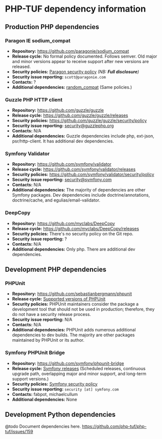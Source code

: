 # PHP-TUF dependency information

## Production PHP dependencies

### Paragon IE sodium_compat
- **Repository:** https://github.com/paragonie/sodium_compat
- **Release cycle:** No formal policy documented. Follows semver. Old major
  and minor versions appear to receive support after new versions are released.
- **Security policies:**
  [Paragon security
  policy](https://github.com/paragonie/random_compat/security/policy)
  *(NB: **Full disclosure**)*
- **Security issue reporting:** `scott@paragonie.com`
- **Contacts:** ?
- **Additional dependencies:** [random_compat](https://github.com/paragonie/random_compat)
  (Same policies.)

### Guzzle PHP HTTP client
- **Repository:** https://github.com/guzzle/guzzle
- **Release cycle:** https://github.com/guzzle/guzzle/releases
- **Security policies:** https://github.com/guzzle/guzzle/security/policy
- **Security issue reporting:** security@guzzlephp.org
- **Contacts:** N/A
- **Additional dependencies:** Guzzle dependencies include php, ext-json, psr/http-client. It has additional dev dependencies.

### Symfony Validator
- **Repository:** https://github.com/symfony/validator
- **Release cycle:** https://github.com/symfony/validator/releases
- **Security policies:** https://github.com/symfony/validator/security/policy
- **Security issue reporting:** security@symfony.com
- **Contacts:** N/A
- **Additional dependencies:** The majority of dependencies are other Symfony packages. Dev dependencies include doctrine/annotations, doctrine/cache, and egulias/email-validator.

### DeepCopy
- **Repository:** https://github.com/myclabs/DeepCopy
- **Release cycle:** https://github.com/myclabs/DeepCopy/releases
- **Security policies:** There's no security policy on the Git repo.
- **Security issue reporting:** ?
- **Contacts:** N/A
- **Additional dependencies:** Only php. There are additional dev dependencies.

## Development PHP dependencies

### PHPUnit
- **Repository:** https://github.com/sebastianbergmann/phpunit
- **Release cycle:** [Supported versions of
  PHPUnit](https://phpunit.de/supported-versions.html)
- **Security policies:** PHPUnit maintainers consider the package a
  development tool that should not be used in production; therefore, they do
  not have a security release process.
- **Security issue reporting:** N/A
- **Contacts:** N/A
- **Additional dependencies:** PHPUnit adds numerous additional dependencies
  to dev builds. The majority are other packages maintained by PHPUnit or its
  author.

### Symfony PHPUnit Bridge
- **Repository:** https://github.com/symfony/phpunit-bridge
- **Release cycle:** [Symfony releases](https://symfony.com/releases)
  (Scheduled releases, continuous upgrade path, overlapping major and minor
  support, and long-term support versions.)
- **Security policies:** [Symfony security
  policy](https://symfony.com/doc/master/contributing/code/security.html)
- **Security issue reporting:** `security [at] symfony.com`
- **Contacts:** fabpot, michaelcullum
- **Additional dependencies:** None

## Development Python dependencies
@todo Document dependencies here. https://github.com/php-tuf/php-tuf/issues/159

